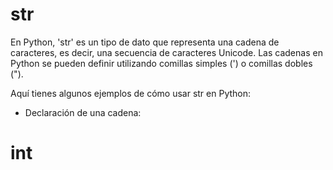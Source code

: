 # str

En Python, 'str' es un tipo de dato que representa una cadena de caracteres, es decir, una secuencia de caracteres Unicode. Las cadenas en Python se pueden definir utilizando comillas simples (') o comillas dobles (").

Aquí tienes algunos ejemplos de cómo usar str en Python:

* Declaración de una cadena:




# int